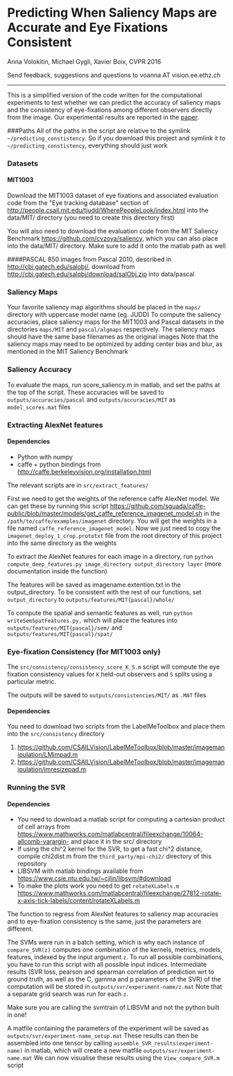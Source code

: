 Predicting When Saliency Maps are Accurate and Eye Fixations Consistent
=================
Anna Volokitin, Michael Gygli, Xavier Boix, CVPR 2016

Send feedback, suggestions and questions to voanna AT vision.ee.ethz.ch
____
This is a simplified version of the code written for the computational experiments to test whether we can predict the accuracy of saliency maps and the consistency of eye-fixations among different observers directly from the image.  Our experimental results are reported in the [paper](http://www.cv-foundation.org/openaccess/content_cvpr_2016/papers/Volokitin_Predicting_When_Saliency_CVPR_2016_paper.pdf).

###Paths
All of the paths in the script are relative to the symlink `~/predicting_constistency`.  So if you download this project and symlink it to `~/predicting_constistency`, everything should just work

### Datasets
#### MIT1003
Download the MIT1003 dataset of eye fixations and associated evaluation code from the  "Eye tracking database" section of http://people.csail.mit.edu/tjudd/WherePeopleLook/index.html	into the data/MIT/ directory (you need to create this directory first)

You will also need to download the evaluation code from the MIT Saliency Benchmark https://github.com/cvzoya/saliency, which you can also place into the data/MIT/ directory.  Make sure to add it onto the matlab path as well

####PASCAL 
850 images from Pascal 2010, described in http://cbi.gatech.edu/salobj/, download from http://cbi.gatech.edu/salobj/download/salObj.zip into data/pascal


### Saliency Maps
Your favorite saliency map algorithms should be placed in the `maps/` directory with uppercase model name (eg. JUDD) To compute the saliency accuracies, place saliency maps for the MIT1003 and Pascal datasets in the directories `maps/MIT` and `pascal/algmaps` respectively.  The saliency maps should have the same base filenames as the original images
Note that the saliency maps may need to be optimized by adding center bias and blur, as mentioned in the MIT Saliency Benchmark

### Saliency Accuracy
To evaluate the maps, run score_saliency.m in matlab, and set the paths at the top of the script. These accuracies will be saved to `outputs/accuracies/pascal` and `outputs/accuracies/MIT` as `model_scores.mat` files

### Extracting AlexNet features
#### Dependencies

 - Python with numpy
 - caffe + python bindings from http://caffe.berkeleyvision.org/installation.html

The relevant scripts are in `src/extract_features/`

First we need to get the weights of the reference caffe AlexNet model.  We can get these by running this script https://github.com/sguada/caffe-public/blob/master/models/get_caffe_reference_imagenet_model.sh in the `/path/to/caffe/examples/imagenet` directory.  You will get the weights in a file named `caffe_reference_imagenet_model`.  Now we just need to copy the `imagenet_deploy_1_crop.prototxt` file from the root directory of this project into the same directory as the weights

To extract the AlexNet features for each image in a directory, run
`python compute_deep_features.py image_directory output_directory layer` 
(more documentation inside the function)

The features will be saved as imagename.extention.txt in the output_directory. To be consistent with the rest of our functions, set `output_directory` to `outputs/features/MIT{pascal}/whole/`

To compute the spatial and semantic features as well, run
`python writeSemSpatFeatures.py,` which will place the features into `outputs/features/MIT{pascal}/sem/` and `outputs/features/MIT{pascal}/spat/`


### Eye-fixation Consistency (for MIT1003 only)
The `src/consistency/consistency_score_K_S.m` script will compute the eye fixation consistency values for `K` held-out observers and `S` splits using a particular metric.

The outputs will be saved to `outputs/consistencies/MIT/` as `.MAT` files
#### Dependencies
You need to download two scripts from the LabelMeToolbox and place them into the `src/consistency` directory

 1.  https://github.com/CSAILVision/LabelMeToolbox/blob/master/imagemanipulation/LMimpad.m
 2.  https://github.com/CSAILVision/LabelMeToolbox/blob/master/imagemanipulation/imresizepad.m

### Running the SVR
#### Dependencies
 - You need to download a matlab script for computing a cartesian product of cell arrays from https://www.mathworks.com/matlabcentral/fileexchange/10064-allcomb-varargin- and place it in the src/ directory
 - If using the chi^2 kernel for the SVR,  to get a fast chi^2 distance, compile chi2dist.m from the `third_party/mpi-chi2/` directory of this repository
 - LIBSVM with matlab bindings available from https://www.csie.ntu.edu.tw/~cjlin/libsvm/#download
 - To make the plots work you need to get `rotateXLabels.m` https://www.mathworks.com/matlabcentral/fileexchange/27812-rotate-x-axis-tick-labels/content/rotateXLabels.m

The function to regress from AlexNet features to saliency map accuracies and to eye-fixation consistency is the same, just the parameters are different.

The SVMs were run in a batch setting, which is why each instance of `compare_SVR(z)` computes one combination of the kernels, metrics, models, features, indexed by the input argument `z`.  To run all possible combinations, you have to run this script with all possible input indices.   Intermediate results (SVR loss, pearson and spearman correlation of prediction wrt to ground truth, as well as the C, gamma and p parameters of the SVR) of the computation will be stored in `outputs/svr/experiment-name/z.mat`  Note that a separate grid search was run for each `z`.

Make sure you are calling the svmtrain of LIBSVM and not the python built in one!

A matfile containing the parameters of the experiment will be saved as  `outputs/svr/experiment-name_setup.mat`
These results can then be assembled into one tensor by calling `assemble_SVR_results(experiment-name)` in matlab, which will create a new matfile `outputs/svr/experiment-name.mat`
We can now visualise these results using the `View_compare_SVR.m` script
